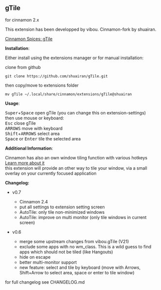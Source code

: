 gTile
-----
for cinnamon 2.x

This extension has been developped by vibou. Cinnamon-fork by shuairan.

[Cinnamon Spices: gTile](http://cinnamon-spices.linuxmint.com/extensions/view/21)

**Installation**:

Either install using the extensions manager or for manual installation:

clone from github

	git clone https://github.com/shuairan/gTile.git

then copy/move to extensions folder

	mv gTile ~/.local/share/cinnamon/extensions/gTile@shuairan

**Usage**:

  <kbd>Super</kbd>+<kbd>Space</kbd> open gTile  (you can change this on extension-settings)  
  then use mouse or keyboard:  
  <kbd>Esc</kbd> close gTile  
  <kbd>ARROWS</kbd> move with keyboard  
  <kbd>Shift</kbd>+<kbd>ARROWS</kbd> select area  
  <kbd>Space</kbd> or <kbd>Enter</kbd> tile the selected area  

**Additional Information**:

  Cinnamon has also an own window tiling function with various hotkeys [Learn more about it](http://segfault.linuxmint.com/2013/07/new-window-tiling-and-snapping-functionality/)  
  this extension will provide an other way to tile your window, via a small overlay on your currently focused application

**Changelog:**

* v0.7
    + Cinnamon 2.4
    + put all settings to extension setting screen
    + AutoTile: only tile non-minimized windows
    + AutoTile: improve on multi monitor (only tile windows in current screen)

* v0.6
    + merge some upstream changes from vibou.gTile (V21)
    + exclude some apps with no wm_class. This is a wild guess to find apps which should not be tiled (like Hangouts)
    + hide on escape
	+ better multi-monitor support
    + new feature: select and tile by keyboard (move with Arrows, Shift+Arrow to select area, space or enter to tile window)

for full changelog see CHANGELOG.md
